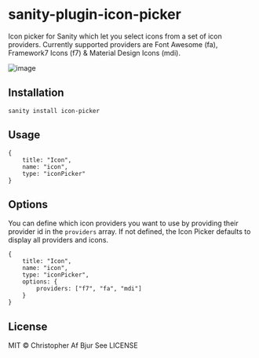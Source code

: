 # sanity-plugin-icon-picker

Icon picker for Sanity which let you select icons from a set of icon providers. Currently supported providers are Font Awesome (fa), Framework7 Icons (f7) & Material Design Icons (mdi).

![image](https://user-images.githubusercontent.com/13018273/118869136-4df73400-b8e5-11eb-85c4-6534994ccd95.png)

## Installation

```
sanity install icon-picker
```

## Usage

```
{
    title: "Icon",
    name: "icon",
    type: "iconPicker"
}
```

## Options

You can define which icon providers you want to use by providing their provider id in the `providers` array. If not defined, the Icon Picker defaults to display all providers and icons.

```
{
    title: "Icon",
    name: "icon",
    type: "iconPicker",
    options: {
        providers: ["f7", "fa", "mdi"]
    }
}
```

## License

MIT © Christopher Af Bjur
See LICENSE

